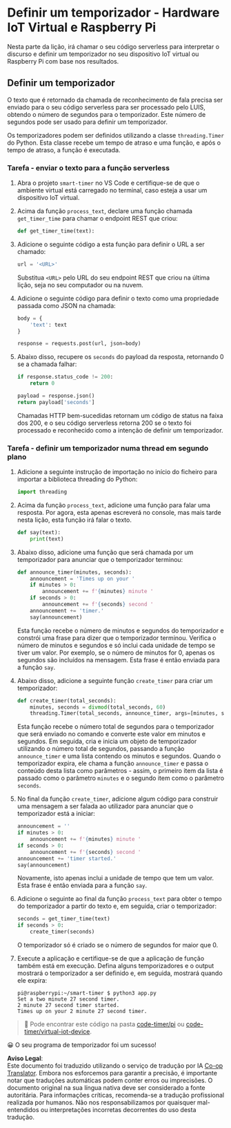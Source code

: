 <!--
CO_OP_TRANSLATOR_METADATA:
{
  "original_hash": "64ad4ddb4de81a18b7252e968f10b404",
  "translation_date": "2025-08-25T22:34:05+00:00",
  "source_file": "6-consumer/lessons/3-spoken-feedback/single-board-computer-set-timer.md",
  "language_code": "pt"
}
-->
# Definir um temporizador - Hardware IoT Virtual e Raspberry Pi

Nesta parte da lição, irá chamar o seu código serverless para interpretar o discurso e definir um temporizador no seu dispositivo IoT virtual ou Raspberry Pi com base nos resultados.

## Definir um temporizador

O texto que é retornado da chamada de reconhecimento de fala precisa ser enviado para o seu código serverless para ser processado pelo LUIS, obtendo o número de segundos para o temporizador. Este número de segundos pode ser usado para definir um temporizador.

Os temporizadores podem ser definidos utilizando a classe `threading.Timer` do Python. Esta classe recebe um tempo de atraso e uma função, e após o tempo de atraso, a função é executada.

### Tarefa - enviar o texto para a função serverless

1. Abra o projeto `smart-timer` no VS Code e certifique-se de que o ambiente virtual está carregado no terminal, caso esteja a usar um dispositivo IoT virtual.

1. Acima da função `process_text`, declare uma função chamada `get_timer_time` para chamar o endpoint REST que criou:

    ```python
    def get_timer_time(text):
    ```

1. Adicione o seguinte código a esta função para definir o URL a ser chamado:

    ```python
    url = '<URL>'
    ```

    Substitua `<URL>` pelo URL do seu endpoint REST que criou na última lição, seja no seu computador ou na nuvem.

1. Adicione o seguinte código para definir o texto como uma propriedade passada como JSON na chamada:

    ```python
    body = {
        'text': text
    }
    
    response = requests.post(url, json=body)
    ```

1. Abaixo disso, recupere os `seconds` do payload da resposta, retornando 0 se a chamada falhar:

    ```python
    if response.status_code != 200:
        return 0
    
    payload = response.json()
    return payload['seconds']
    ```

    Chamadas HTTP bem-sucedidas retornam um código de status na faixa dos 200, e o seu código serverless retorna 200 se o texto foi processado e reconhecido como a intenção de definir um temporizador.

### Tarefa - definir um temporizador numa thread em segundo plano

1. Adicione a seguinte instrução de importação no início do ficheiro para importar a biblioteca threading do Python:

    ```python
    import threading
    ```

1. Acima da função `process_text`, adicione uma função para falar uma resposta. Por agora, esta apenas escreverá no console, mas mais tarde nesta lição, esta função irá falar o texto.

    ```python
    def say(text):
        print(text)
    ```

1. Abaixo disso, adicione uma função que será chamada por um temporizador para anunciar que o temporizador terminou:

    ```python
    def announce_timer(minutes, seconds):
        announcement = 'Times up on your '
        if minutes > 0:
            announcement += f'{minutes} minute '
        if seconds > 0:
            announcement += f'{seconds} second '
        announcement += 'timer.'
        say(announcement)
    ```

    Esta função recebe o número de minutos e segundos do temporizador e constrói uma frase para dizer que o temporizador terminou. Verifica o número de minutos e segundos e só inclui cada unidade de tempo se tiver um valor. Por exemplo, se o número de minutos for 0, apenas os segundos são incluídos na mensagem. Esta frase é então enviada para a função `say`.

1. Abaixo disso, adicione a seguinte função `create_timer` para criar um temporizador:

    ```python
    def create_timer(total_seconds):
        minutes, seconds = divmod(total_seconds, 60)
        threading.Timer(total_seconds, announce_timer, args=[minutes, seconds]).start()
    ```

    Esta função recebe o número total de segundos para o temporizador que será enviado no comando e converte este valor em minutos e segundos. Em seguida, cria e inicia um objeto de temporizador utilizando o número total de segundos, passando a função `announce_timer` e uma lista contendo os minutos e segundos. Quando o temporizador expira, ele chama a função `announce_timer` e passa o conteúdo desta lista como parâmetros - assim, o primeiro item da lista é passado como o parâmetro `minutes` e o segundo item como o parâmetro `seconds`.

1. No final da função `create_timer`, adicione algum código para construir uma mensagem a ser falada ao utilizador para anunciar que o temporizador está a iniciar:

    ```python
    announcement = ''
    if minutes > 0:
        announcement += f'{minutes} minute '
    if seconds > 0:
        announcement += f'{seconds} second '    
    announcement += 'timer started.'
    say(announcement)
    ```

    Novamente, isto apenas inclui a unidade de tempo que tem um valor. Esta frase é então enviada para a função `say`.

1. Adicione o seguinte ao final da função `process_text` para obter o tempo do temporizador a partir do texto e, em seguida, criar o temporizador:

    ```python
    seconds = get_timer_time(text)
    if seconds > 0:
        create_timer(seconds)
    ```

    O temporizador só é criado se o número de segundos for maior que 0.

1. Execute a aplicação e certifique-se de que a aplicação de função também está em execução. Defina alguns temporizadores e o output mostrará o temporizador a ser definido e, em seguida, mostrará quando ele expira:

    ```output
    pi@raspberrypi:~/smart-timer $ python3 app.py 
    Set a two minute 27 second timer.
    2 minute 27 second timer started.
    Times up on your 2 minute 27 second timer.
    ```

> 💁 Pode encontrar este código na pasta [code-timer/pi](../../../../../6-consumer/lessons/3-spoken-feedback/code-timer/pi) ou [code-timer/virtual-iot-device](../../../../../6-consumer/lessons/3-spoken-feedback/code-timer/virtual-iot-device).

😀 O seu programa de temporizador foi um sucesso!

**Aviso Legal**:  
Este documento foi traduzido utilizando o serviço de tradução por IA [Co-op Translator](https://github.com/Azure/co-op-translator). Embora nos esforcemos para garantir a precisão, é importante notar que traduções automáticas podem conter erros ou imprecisões. O documento original na sua língua nativa deve ser considerado a fonte autoritária. Para informações críticas, recomenda-se a tradução profissional realizada por humanos. Não nos responsabilizamos por quaisquer mal-entendidos ou interpretações incorretas decorrentes do uso desta tradução.